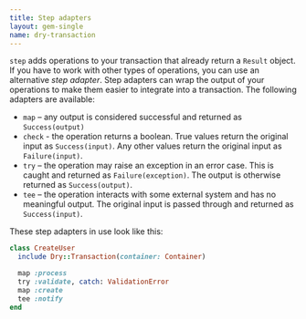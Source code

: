 ```yaml
---
title: Step adapters
layout: gem-single
name: dry-transaction
---
```


`step` adds operations to your transaction that already return a `Result` object. If you have to work with other types of operations, you can use an alternative _step adapter_. Step adapters can wrap the output of your operations to make them easier to integrate into a transaction. The following adapters are available:

- `map` – any output is considered successful and returned as `Success(output)`
- `check` - the operation returns a boolean. True values return the original input as `Success(input)`. Any other values return the original input as `Failure(input)`.
- `try` – the operation may raise an exception in an error case. This is caught and returned as `Failure(exception)`. The output is otherwise returned as `Success(output)`.
- `tee` – the operation interacts with some external system and has no meaningful output. The original input is passed through and returned as `Success(input)`.

These step adapters in use look like this:

```ruby
class CreateUser
  include Dry::Transaction(container: Container)

  map :process
  try :validate, catch: ValidationError
  map :create
  tee :notify
end
```
